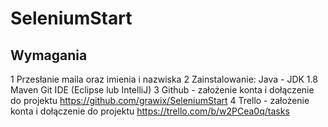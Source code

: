 # SeleniumStart
## Wymagania
1 Przesłanie maila oraz imienia i nazwiska
2 Zainstalowanie:
  Java - JDK 1.8
  Maven
  Git
  IDE (Eclipse lub IntelliJ)
3 Github - założenie konta i dołączenie do projektu
  https://github.com/grawix/SeleniumStart
4 Trello - założenie konta i dołączenie do projektu
  https://trello.com/b/w2PCea0q/tasks